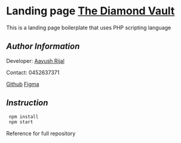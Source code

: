 # Landing page [The Diamond Vault](www.aiims.com.au)

This is a landing page boilerplate that uses PHP scripting language

## _Author Information_

Developer: [Aayush Rijal](https://www.aayushrijal.net)

Contact: 0452637371

[Github]()
[Figma](https://www.figma.com/file/1xHdxVRXf44p9yzblFFDhr/The-Diamond-Vault-Landing-Page?node-id=1%3A82)

## _Instruction_

```bash
 npm install
 npm start
 ```

Reference for full repository
